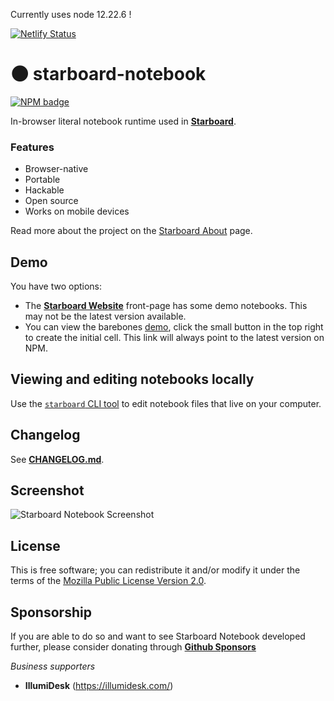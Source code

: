 Currently uses node  12.22.6 !

[![Netlify Status](https://api.netlify.com/api/v1/badges/167babaf-21ab-4828-a1fa-3b14499b6361/deploy-status)](https://app.netlify.com/sites/apinotebooks-sandbox/deploys)

# 🌑 starboard-notebook
[![NPM badge](https://img.shields.io/npm/v/starboard-notebook)](https://www.npmjs.com/package/starboard-notebook)

In-browser literal notebook runtime used in [**Starboard**](https://starboard.gg). 

### **Features**
* Browser-native
* Portable
* Hackable
* Open source
* Works on mobile devices

Read more about the project on the [Starboard About](https://starboard.gg/about) page.

## Demo
You have two options:
* The [**Starboard Website**](https://starboard.gg) front-page has some demo notebooks. This may not be the latest version available.
* You can view the barebones [demo](https://unpkg.com/starboard-notebook/dist/index.html), click the small button in the top right to create the initial cell. This link will always point to the latest version on NPM.

## Viewing and editing notebooks locally
Use the [`starboard` CLI tool](https://github.com/gzuidhof/starboard-cli) to edit notebook files that live on your computer.

## Changelog
See [**CHANGELOG.md**](./CHANGELOG.md).

## Screenshot
![Starboard Notebook Screenshot](https://i.imgur.com/7hH8mMM.png)

## License
This is free software; you can redistribute it and/or modify it under the terms of the [Mozilla Public License Version 2.0](./LICENSE).

## Sponsorship
If you are able to do so and want to see Starboard Notebook developed further, please consider donating through [**Github Sponsors**](https://github.com/sponsors/gzuidhof)

*Business supporters*
* **IllumiDesk** (https://illumidesk.com/)
